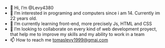 - 👋 Hi, I’m @Levy4380
- 👀 I’m interested in programing and computers since i am 14. Currently im 22 years old.
- 🌱 I’m currently learning front-end, more precisely Js, HTML and CSS
- 💞️ I’m looking to collaborate on every kind of web development proyect, that help me to improve my skills and my ability to work in a team
- 📫 How to reach me tomaslevy1999@gmai.com

<!---
Levy4380/Levy4380 is a ✨ special ✨ repository because its `README.md` (this file) appears on your GitHub profile.
You can click the Preview link to take a look at your changes.
--->
